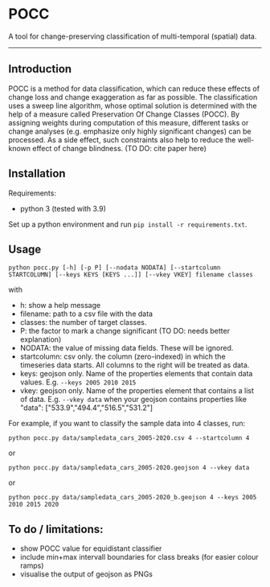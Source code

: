 # POCC

A tool for change-preserving classification of multi-temporal (spatial) data.

---

## Introduction

POCC is a method for data classification, which can reduce these effects of change loss and change exaggeration as far as possible. The classification uses a sweep line algorithm, whose optimal solution is determined with the help of a measure called Preservation Of Change Classes 
(POCC). By assigning weights during computation of this measure, different tasks or 
change analyses (e.g. emphasize only highly significant changes) can be processed. 
As a side effect, such constraints also help to reduce the well-known effect of change 
blindness. (TO DO: cite paper here)

## Installation

Requirements:
* python 3 (tested with 3.9)
  
Set up a python environment and run `pip install -r requirements.txt`.

## Usage

`python pocc.py [-h] [-p P] [--nodata NODATA] [--startcolumn STARTCOLUMN] [--keys KEYS [KEYS ...]] [--vkey VKEY] filename classes`

with
* h: show a help message
* filename: path to a csv file with the data
* classes: the number of target classes.
* P: the factor to mark a change significant (TO DO: needs better explanation)
* NODATA: the value of missing data fields. These will be ignored.
* startcolumn: csv only. the column (zero-indexed) in which the timeseries data starts. All columns to the right will be treated as data.
* keys: geojson only. Name of the properties elements that contain data values. E.g. `--keys 2005 2010 2015`
* vkey: geojson only. Name of the properties element that contains a list of data. E.g. `--vkey data` when your geojson contains properties like "data": ["533.9","494.4","516.5","531.2"]

For example, if you want to classify the sample data into 4 classes, run:

`python pocc.py data/sampledata_cars_2005-2020.csv 4 --startcolumn 4` 

or

`python pocc.py data/sampledata_cars_2005-2020.geojson 4 --vkey data` 

or

`python pocc.py data/sampledata_cars_2005-2020_b.geojson 4 --keys 2005 2010 2015 2020` 

## To do / limitations:

* show POCC value for equidistant classifier
* include min+max intervall boundaries for class breaks (for easier colour ramps)
* visualise the output of geojson as PNGs